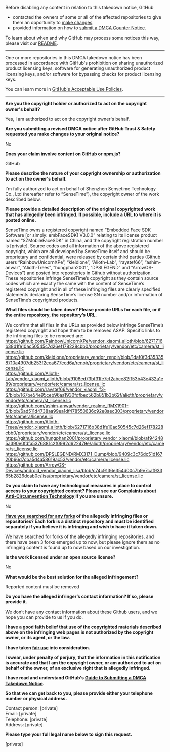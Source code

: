 Before disabling any content in relation to this takedown notice, GitHub
- contacted the owners of some or all of the affected repositories to give them an opportunity to [make changes](https://docs.github.com/en/github/site-policy/dmca-takedown-policy#a-how-does-this-actually-work).
- provided information on how to [submit a DMCA Counter Notice](https://docs.github.com/en/articles/guide-to-submitting-a-dmca-counter-notice).

To learn about when and why GitHub may process some notices this way, please visit our [README](https://github.com/github/dmca/blob/master/README.md#anatomy-of-a-takedown-notice).

---

One or more repositories in this DMCA takedown notice has been processed in accordance with GitHub's prohibition on sharing unauthorized product licensing keys, software for generating unauthorized product licensing keys, and/or software for bypassing checks for product licensing keys.

You can learn more in [GitHub's Acceptable Use Policies](https://docs.github.com/en/github/site-policy/github-acceptable-use-policies).

---

**Are you the copyright holder or authorized to act on the copyright owner's behalf?**

Yes, I am authorized to act on the copyright owner's behalf.

**Are you submitting a revised DMCA notice after GitHub Trust & Safety requested you make changes to your original notice?**

No

**Does your claim involve content on GitHub or npm.js?**

GitHub

**Please describe the nature of your copyright ownership or authorization to act on the owner's behalf.**

I'm fully authorized to act on behalf of Shenzhen Sensetime Technology Co., Ltd (hereafter refer to “SenseTime”), the copyright owner of the work described below.

**Please provide a detailed description of the original copyrighted work that has allegedly been infringed. If possible, include a URL to where it is posted online.**

SenseTime owns a registered copyright named “Embedded Face SDK Software [or simply: embFaceSDK] V3.0.0” relating to its license product named “SZMobileFaceSDK” in China, and the copyright registration number is [private]. Source codes and all information of the above registered copyright, which are all developed by SenseTime itself and should be proprietary and confidential, were released by certain third parties (Github users “RainbowUnicornXPe”, “kleidione”, “Alioth-Lab”, “raystef66”, “ashim-anwar”, “Alioth-Trees”, “hungphan2001”, “DPSLEGEND” and “ArrowOS-Devices”) and posted into repositories in Github without authorization. These repositories infringe SenseTime’s copyright as they contain source codes which are exactly the same with the content of SenseTime’s registered copyright and in all of these infringing files are clearly specified statements declaring SenseTime’s license SN number and/or information of SenseTime’s copyrighted products.

**What files should be taken down? Please provide URLs for each file, or if the entire repository, the repository’s URL.**

We confirm that all files in the URLs as provided below infringe SenseTime’s registered copyright and hope them to be removed ASAP. Specific links to the infringing files to be removed are:
https://github.com/RainbowUnicornXPe/vendor_xiaomi_alioth/blob/6271716b38d1fe10ac50545c7d26ef178228cbb0/proprietary/vendor/etc/camera/st_license.lic  
https://github.com/kleidione/proprietary_vendor_renoir/blob/1daf0f3d353358710a4907db253f2eea677ecd6a/renoir/proprietary/vendor/etc/camera/st_license.lic  
https://github.com/Alioth-Lab/vendor_xiaomi_alioth/blob/9108ed73bf31fe7cf2abce82ff53b43e432a1e89/proprietary/vendor/etc/camera/st_license.lic  
https://github.com/raystef66/vendor_xiaomi_f3-S/blob/167be54e95ceb96aa1930fdfbec562b851b3b62f/alioth/proprietary/vendor/etc/camera/st_license.lic  
https://github.com/ashim-anwar/vendor_realme_RMX1901-S/blob/6ad511d4738aa99ea1df478550636c92e8aec303/proprietary/vendor/etc/camera/license.lic  
https://github.com/Alioth-Trees/vendor_xiaomi_alioth/blob/6271716b38d1fe10ac50545c7d26ef178228cbb0/proprietary/vendor/etc/camera/st_license.lic  
https://github.com/hungphan2001/proprietary_vendor_xiaomi/blob/af942485a390e0fdfa5376881c2f0992d622479e/alioth/proprietary/vendor/etc/camera/st_license.lic  
https://github.com/DPSLEGEND/RMX3171_Dump/blob/9409c3c76dc51d16720b66d7cba5d4a58619ac53/vendor/etc/camera/license.lic  
https://github.com/ArrowOS-Devices/android_vendor_xiaomi_lisa/blob/c74c9136e354d00c7b9e7caf93365b2826dcab0c/lisa/proprietary/vendor/etc/camera/st_license.lic

**Do you claim to have any technological measures in place to control access to your copyrighted content? Please see our <a href="https://docs.github.com/articles/guide-to-submitting-a-dmca-takedown-notice#complaints-about-anti-circumvention-technology">Complaints about Anti-Circumvention Technology</a> if you are unsure.**

No

**<a href="https://docs.github.com/articles/dmca-takedown-policy#b-what-about-forks-or-whats-a-fork">Have you searched for any forks</a> of the allegedly infringing files or repositories? Each fork is a distinct repository and must be identified separately if you believe it is infringing and wish to have it taken down.**

We have searched for forks of the allegedly infringing repositories, and there have been 3 forks emerged up to now, but please ignore them as no infringing content is found up to now based on our investigation.

**Is the work licensed under an open source license?**

No

**What would be the best solution for the alleged infringement?**

Reported content must be removed

**Do you have the alleged infringer’s contact information? If so, please provide it.**

We don’t have any contact information about these Github users, and we hope you can provide to us if you do.

**I have a good faith belief that use of the copyrighted materials described above on the infringing web pages is not authorized by the copyright owner, or its agent, or the law.**

**I have taken <a href="https://www.lumendatabase.org/topics/22">fair use</a> into consideration.**

**I swear, under penalty of perjury, that the information in this notification is accurate and that I am the copyright owner, or am authorized to act on behalf of the owner, of an exclusive right that is allegedly infringed.**

**I have read and understand GitHub's <a href="https://docs.github.com/articles/guide-to-submitting-a-dmca-takedown-notice/">Guide to Submitting a DMCA Takedown Notice</a>.**

**So that we can get back to you, please provide either your telephone number or physical address.**

Contact person: [private]  
Email: [private]  
Telephone: [private]  
Address: [private]  

**Please type your full legal name below to sign this request.**

[private]  
